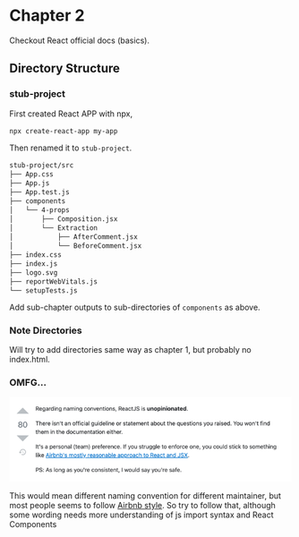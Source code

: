 # Chapter 2
Checkout React official docs (basics).

## Directory Structure

### stub-project

First created React APP with npx,
```shell
npx create-react-app my-app
```
Then renamed it to `stub-project`.
```text
stub-project/src
├── App.css
├── App.js
├── App.test.js
├── components
│   └── 4-props
│       ├── Composition.jsx
│       └── Extraction
│           ├── AfterComment.jsx
│           └── BeforeComment.jsx
├── index.css
├── index.js
├── logo.svg
├── reportWebVitals.js
└── setupTests.js
```
Add sub-chapter outputs to sub-directories of `components` as above.

### Note Directories
Will try to add directories same way as chapter 1, but probably no index.html.

### OMFG...

![react naming conventions from stackoverflow](images/naming-conventions.png)

This would mean different naming convention for different maintainer, but most people seems to follow [Airbnb style](https://github.com/airbnb/javascript/blob/master/react/README.md#naming). So try to follow that, although some wording needs more understanding of js import syntax and React Components 
